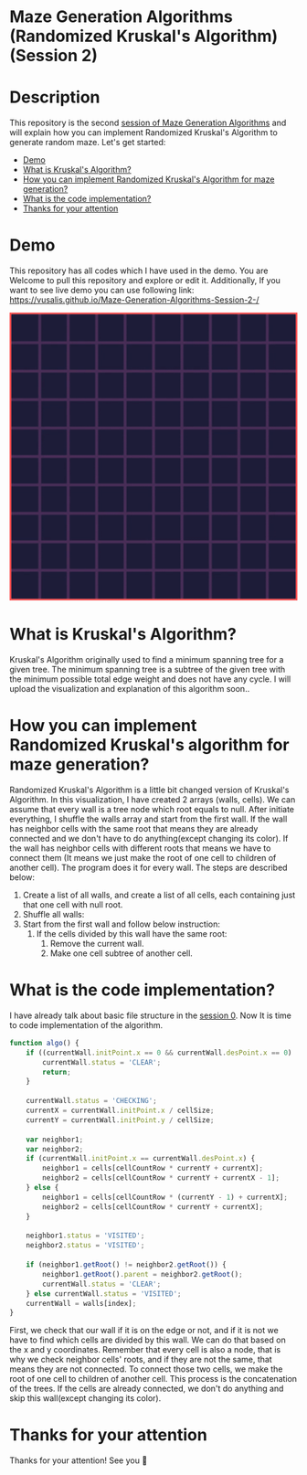 # Maze Generation Algorithms (Randomized Kruskal's Algorithm) (Session 2)

# Description

This repository is the second [session of Maze Generation Algorithms](https://github.com/VusalIs/Maze-Generation-Algorithms-Session-0-) and will explain how you can implement Randomized Kruskal's Algorithm to generate random maze. Let's get started:

-   [Demo](#demo)
-   [What is Kruskal's Algorithm?](#What-is-Kruskal\'s-Algorithm)
-   [How you can implement Randomized Kruskal's Algorithm for maze generation?](#How-you-can-implement-Randomized-Kruskal\'s-Algorithm-for-maze-generation)
-   [What is the code implementation?](#What-is-the-code-implementation)
-   [Thanks for your attention](#Thanks-for-your-attention)

# Demo

This repository has all codes which I have used in the demo. You are Welcome to pull this repository and explore or edit it. Additionally, If you want to see live demo you can use following link: https://vusalis.github.io/Maze-Generation-Algorithms-Session-2-/

![Demo](demos/demo.gif)

# What is Kruskal's Algorithm?

Kruskal's Algorithm originally used to find a minimum spanning tree for a given tree. The minimum spanning tree is a subtree of the given tree with the minimum possible total edge weight and does not have any cycle. I will upload the visualization and explanation of this algorithm soon..

# How you can implement Randomized Kruskal's algorithm for maze generation?

Randomized Kruskal's Algorithm is a little bit changed version of Kruskal's Algorithm. In this visualization, I have created 2 arrays (walls, cells). We can assume that every wall is a tree node which root equals to null. After initiate everything, I shuffle the walls array and start from the first wall. If the wall has neighbor cells with the same root that means they are already connected and we don't have to do anything(except changing its color). If the wall has neighbor cells with different roots that means we have to connect them (It means we just make the root of one cell to children of another cell). The program does it for every wall. The steps are described below:

1. Create a list of all walls, and create a list of all cells, each containing just that one cell with null root.
1. Shuffle all walls:
1. Start from the first wall and follow below instruction:
    1. If the cells divided by this wall have the same root:
        1. Remove the current wall.
        1. Make one cell subtree of another cell.

# What is the code implementation?

I have already talk about basic file structure in the [session 0](https://github.com/VusalIs/Maze-Generation-Algorithms-Session-0-). Now It is time to code implementation of the algorithm.

```javascript
function algo() {
    if ((currentWall.initPoint.x == 0 && currentWall.desPoint.x == 0) || (currentWall.initPoint.y == 0 && currentWall.desPoint.y == 0)) {
        currentWall.status = 'CLEAR';
        return;
    }

    currentWall.status = 'CHECKING';
    currentX = currentWall.initPoint.x / cellSize;
    currentY = currentWall.initPoint.y / cellSize;

    var neighbor1;
    var neighbor2;
    if (currentWall.initPoint.x == currentWall.desPoint.x) {
        neighbor1 = cells[cellCountRow * currentY + currentX];
        neighbor2 = cells[cellCountRow * currentY + currentX - 1];
    } else {
        neighbor1 = cells[cellCountRow * (currentY - 1) + currentX];
        neighbor2 = cells[cellCountRow * currentY + currentX];
    }

    neighbor1.status = 'VISITED';
    neighbor2.status = 'VISITED';

    if (neighbor1.getRoot() != neighbor2.getRoot()) {
        neighbor1.getRoot().parent = neighbor2.getRoot();
        currentWall.status = 'CLEAR';
    } else currentWall.status = 'VISITED';
    currentWall = walls[index];
}
```

First, we check that our wall if it is on the edge or not, and if it is not we have to find which cells are divided by this wall. We can do that based on the x and y coordinates. Remember that every cell is also a node, that is why we check neighbor cells' roots, and if they are not the same, that means they are not connected. To connect those two cells, we make the root of one cell to children of another cell. This process is the concatenation of the trees. If the cells are already connected, we don't do anything and skip this wall(except changing its color).

# Thanks for your attention

Thanks for your attention! See you 👋

